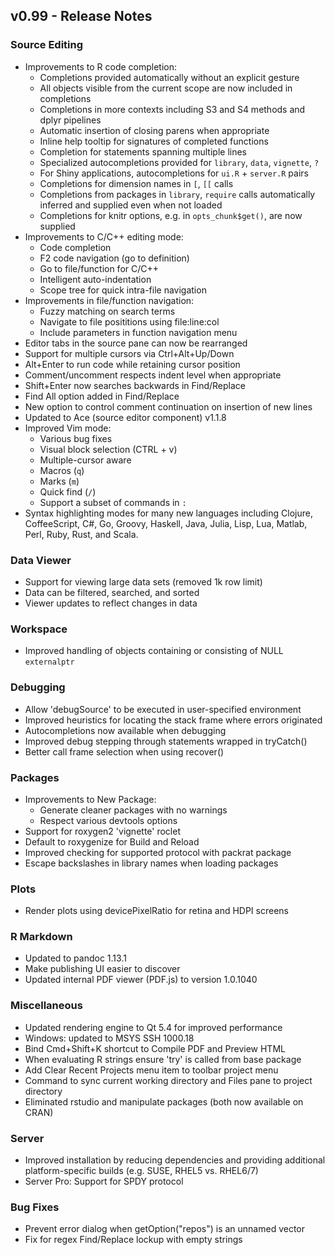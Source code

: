 
## v0.99 - Release Notes

### Source Editing

* Improvements to R code completion:
    - Completions provided automatically without an explicit gesture
    - All objects visible from the current scope are now included in completions
    - Completions in more contexts including S3 and S4 methods and dplyr pipelines
    - Automatic insertion of closing parens when appropriate
    - Inline help tooltip for signatures of completed functions
    - Completion for statements spanning multiple lines
    - Specialized autocompletions provided for `library`, `data`, `vignette`, `?`
    - For Shiny applications, autocompletions for `ui.R` + `server.R` pairs
    - Completions for dimension names in `[`, `[[` calls
    - Completions from packages in `library`, `require` calls automatically
      inferred and supplied even when not loaded
    - Completions for knitr options, e.g. in `opts_chunk$get()`, are now supplied
* Improvements to C/C++ editing mode:
    - Code completion
    - F2 code navigation (go to definition)
    - Go to file/function for C/C++
    - Intelligent auto-indentation
    - Scope tree for quick intra-file navigation
* Improvements in file/function navigation:
    - Fuzzy matching on search terms
    - Navigate to file posititions using file:line:col
    - Include parameters in function navigation menu
* Editor tabs in the source pane can now be rearranged
* Support for multiple cursors via Ctrl+Alt+Up/Down
* Alt+Enter to run code while retaining cursor position
* Comment/uncomment respects indent level when appropriate
* Shift+Enter now searches backwards in Find/Replace
* Find All option added in Find/Replace
* New option to control comment continuation on insertion of new lines
* Updated to Ace (source editor component) v1.1.8
* Improved Vim mode:
    - Various bug fixes
    - Visual block selection (CTRL + v)
    - Multiple-cursor aware
    - Macros (`q`)
    - Marks (`m`)
    - Quick find (`/`)
    - Support a subset of commands in `:`
* Syntax highlighting modes for many new languages including Clojure, CoffeeScript, C#, Go, Groovy, Haskell, Java, Julia, Lisp, Lua, Matlab, Perl, Ruby, Rust, and Scala.

### Data Viewer

- Support for viewing large data sets (removed 1k row limit)
- Data can be filtered, searched, and sorted
- Viewer updates to reflect changes in data

### Workspace

* Improved handling of objects containing or consisting of NULL `externalptr`

### Debugging

* Allow 'debugSource' to be executed in user-specified environment
* Improved heuristics for locating the stack frame where errors originated
* Autocompletions now available when debugging
* Improved debug stepping through statements wrapped in tryCatch()
* Better call frame selection when using recover()

### Packages

* Improvements to New Package:
    - Generate cleaner packages with no warnings
    - Respect various devtools options
* Support for roxygen2 'vignette' roclet
* Default to roxygenize for Build and Reload
* Improved checking for supported protocol with packrat package
* Escape backslashes in library names when loading packages

### Plots

* Render plots using devicePixelRatio for retina and HDPI screens

### R Markdown

* Updated to pandoc 1.13.1
* Make publishing UI easier to discover
* Updated internal PDF viewer (PDF.js) to version 1.0.1040 


### Miscellaneous

* Updated rendering engine to Qt 5.4 for improved performance
* Windows: updated to MSYS SSH 1000.18
* Bind Cmd+Shift+K shortcut to Compile PDF and Preview HTML
* When evaluating R strings ensure 'try' is called from base package
* Add Clear Recent Projects menu item to toolbar project menu
* Command to sync current working directory and Files pane to project directory
* Eliminated rstudio and manipulate packages (both now available on CRAN)

### Server

* Improved installation by reducing dependencies and providing additional platform-specific builds (e.g. SUSE, RHEL5 vs. RHEL6/7)
* Server Pro: Support for SPDY protocol

### Bug Fixes

* Prevent error dialog when getOption("repos") is an unnamed vector
* Fix for regex Find/Replace lockup with empty strings 




